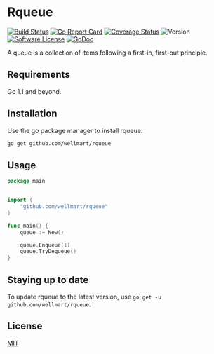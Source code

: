 # Rqueue

[![Build Status](https://travis-ci.org/wellmart/rqueue.svg?branch=master)](https://travis-ci.org/wellmart/rqueue)
[![Go Report Card](https://goreportcard.com/badge/github.com/wellmart/rqueue)](https://goreportcard.com/report/github.com/wellmart/rqueue)
[![Coverage Status](https://coveralls.io/repos/github/wellmart/rqueue/badge.svg?branch=master)](https://coveralls.io/github/wellmart/rqueue?branch=master)
![Version](https://img.shields.io/badge/version-0.1.0-blue)
[![Software License](https://img.shields.io/badge/license-MIT-blue.svg?style=flat)](LICENSE)
[![GoDoc](https://godoc.org/github.com/wellmart/rqueue?status.svg)](https://godoc.org/github.com/wellmart/rqueue)

A queue is a collection of items following a first-in, first-out principle.

## Requirements

Go 1.1 and beyond.

## Installation

Use the go package manager to install rqueue.

```bash
go get github.com/wellmart/rqueue
```

## Usage

```go
package main


import (
	"github.com/wellmart/rqueue"
)

func main() {
	queue := New()

	queue.Enqueue(1)
	queue.TryDequeue()
}
```

## Staying up to date

To update rqueue to the latest version, use `go get -u github.com/wellmart/rqueue`.

## License

[MIT](https://choosealicense.com/licenses/mit/)
